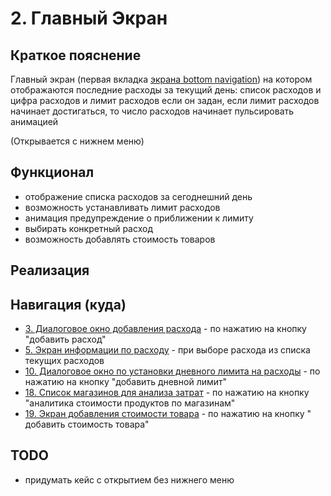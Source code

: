 # 2. Главный Экран

## Краткое пояснение

Главный экран (первая вкладка [экрана bottom navigation](screen_1_bottom_navigation_container.md))
на котором отображаются последние расходы за текущий день: список расходов и цифра расходов и лимит
расходов если он задан, если лимит расходов начинает достигаться, то число расходов
начинает пульсировать анимацией

(Открывается с нижнем меню)

## Функционал

- отображение списка расходов за сегоднешний день
- возможность устанавливать лимит расходов
- анимация предупреждение о приближении к лимиту
- выбирать конкретный расход
- возможность добавлять стоимость товаров

## Реализация

## Навигация (куда)

- [3. Диалоговое окно добавления расхода](screen_3_add_spending.md) - по нажатию на кнопку "добавить
  расход"
- [5. Экран информации по расходу](screen_5_spending_info.md) - при выборе расхода из списка текущих
  расходов
- [10. Диалоговое окно по установки дневного лимита на расходы](screen_10_add_spending_limit.md) -
  по нажатию на кнопку "добавить дневной лимит"
- [18. Список магазинов для анализа затрат](screen_18_list_cost_analytics_shops.md) - по нажатию на
  кнопку "аналитика стоимости продуктов по магазинам"
- [19. Экран добавления стоимости товара](screen_19_add_cost_product.md) - по нажатию на кнопку "
  добавить стоимость товара"

## TODO

- придумать кейс с открытием без нижнего меню